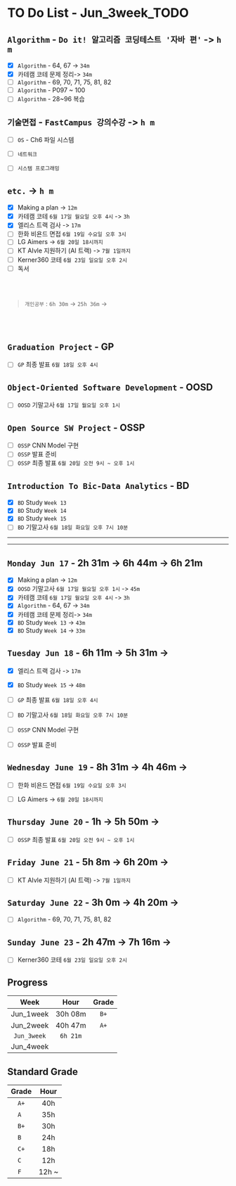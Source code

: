 # TO Do List - Jun_3week_TODO

## `Algorithm` - `Do it! 알고리즘 코딩테스트 '자바 편'` -> `h m`
- [x] `Algorithm` - 64, 67 -> `34m`
- [x] 카테캠 코테 문제 정리-> `34m`
- [ ] `Algorithm` - 69, 70, 71, 75, 81, 82
- [ ] `Algorithm` - P097 ~ 100
- [ ] `Algorithm` - 28~96 복습

<!-- ## `Spring` -> `h m`
- [ ] `자바 웹 개발 워크북` - 4.4 스프링 Web MVC 구현하기 -->

## `기술면접` - `FastCampus 강의수강` ->  `h m`
- [ ] `OS` - Ch6 파일 시스템

- [ ] `네트워크`
- [ ] `시스템 프로그래밍`

## `etc.` -> `h m`
- [x] Making a plan -> `12m`
- [x] 카테캠 코테 `6월 17일 월요일 오후 4시` -> `3h`
- [x] 엘리스 트랙 검사 -> `17m`
- [ ] 한화 비욘드 면접 `6월 19일 수요일 오후 3시`
- [ ] LG Aimers -> `6월 20일 18시까지`
- [ ] KT AIvle 지원하기 (AI 트랙) -> `7월 1일까지`
- [ ] Kerner360 코테 `6월 23일 일요일 오후 2시`
- [ ] 독서

<br><br>

> `개인공부` : `6h 30m` -> `25h 36m` ->

<br><br>

<!-- ## `Java`
## `DeepLearning`
## `OPIc`
## `Stock`
## `React` -->


## `Graduation Project` - GP
- [ ] `GP` 최종 발표 `6월 18일 오후 4시`

## `Object-Oriented Software Development` - OOSD
- [ ] `OOSD` 기말고사 `6월 17일 월요일 오후 1시`

## `Open Source SW Project` - OSSP
- [ ] `OSSP` CNN Model 구현
- [ ] `OSSP` 발표 준비 
- [ ] `OSSP` 최종 발표 `6월 20일 오전 9시 ~ 오후 1시`

## `Introduction To Bic-Data Analytics` - BD
- [x] `BD` Study  `Week 13`
- [x] `BD` Study  `Week 14`
- [x] `BD` Study  `Week 15`
- [ ] `BD` 기말고사 `6월 18일 화요일 오후 7시 10분`

---
---


## `Monday Jun 17` - 2h 31m -> 6h 44m -> 6h 21m
- [x] Making a plan -> `12m`
- [x] `OOSD` 기말고사 `6월 17일 월요일 오후 1시` -> `45m`
- [x] 카테캠 코테 `6월 17일 월요일 오후 4시` -> `3h`
- [x] `Algorithm` - 64, 67 -> `34m`
- [x] 카테캠 코테 문제 정리-> `34m`
- [x] `BD` Study  `Week 13` -> `43m`
- [x] `BD` Study  `Week 14` -> `33m`

## `Tuesday Jun 18` - 6h 11m -> 5h 31m ->
- [x] 엘리스 트랙 검사 -> `17m`
- [x] `BD` Study  `Week 15` -> `48m`
- [ ] `GP` 최종 발표 `6월 18일 오후 4시`
- [ ] `BD` 기말고사 `6월 18일 화요일 오후 7시 10분`
- [ ] `OSSP` CNN Model 구현
- [ ] `OSSP` 발표 준비 


## `Wednesday June 19` - 8h 31m -> 4h 46m ->
- [ ] 한화 비욘드 면접 `6월 19일 수요일 오후 3시`
- [ ] LG Aimers -> `6월 20일 18시까지`


## `Thursday June 20` - 1h -> 5h 50m ->
- [ ] `OSSP` 최종 발표 `6월 20일 오전 9시 ~ 오후 1시`


## `Friday June 21` - 5h 8m -> 6h 20m ->
- [ ] KT AIvle 지원하기 (AI 트랙) -> `7월 1일까지`


## `Saturday June 22` - 3h 0m -> 4h 20m ->
- [ ] `Algorithm` - 69, 70, 71, 75, 81, 82


## `Sunday June 23` - 2h 47m -> 7h 16m ->
- [ ] Kerner360 코테 `6월 23일 일요일 오후 2시`



## Progress
| Week | Hour | Grade |
|:---:|:---:|:---:|
|Jun_1week|30h 08m|`B+`|
|Jun_2week|40h 47m|`A+`|
|`Jun_3week`|`6h 21m`||
|Jun_4week|||


## Standard Grade
| Grade | Hour |
|:---:|:---:|
|`A+`|40h|
|`A `|35h|
|`B+`|30h|
|`B `|24h|
|`C+`|18h|
|`C `|12h|
|`F `|12h ~|
